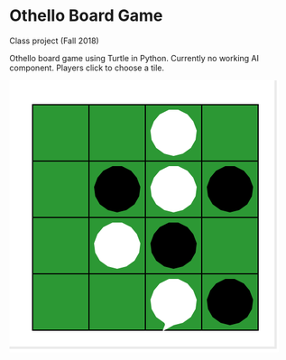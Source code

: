 # Othello Board Game

Class project (Fall 2018)

Othello board game using Turtle in Python. Currently no working AI component. Players click to choose a tile.

![alt text](https://github.com/DFinelli/othello/blob/master/Screen%20Shot%202019-10-30%20at%203.24.23%20PM.png)

